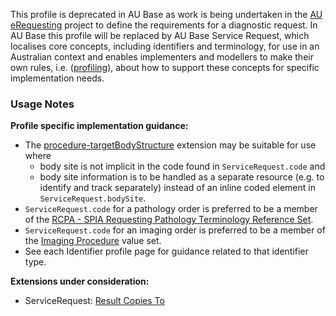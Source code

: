 <p class="stu-note">This profile is deprecated in AU Base as work is being undertaken in the <a href="https://build.fhir.org/ig/hl7au/au-fhir-erequesting">AU eRequesting</a> project to define the requirements for a diagnostic request. In AU Base this profile will be replaced by AU Base Service Request, which localises core concepts, including identifiers and terminology, for use in an Australian context and enables implementers and modellers to make their own rules, i.e. (<a href="http://hl7.org/fhir/profiling.html">profiling</a>), about how to support these concepts for specific implementation needs.</p>

### Usage Notes

**Profile specific implementation guidance:**
- The [procedure-targetBodyStructure](http://hl7.org/fhir/R4/extension-procedure-targetbodystructure.html) extension may be suitable for use where
   - body site is not implicit in the code found in `ServiceRequest.code` and  
   - body site information is to be handled as a separate resource (e.g. to identify and track separately) instead of an inline coded element in `ServiceRequest.bodySite`. 
- `ServiceRequest.code` for a pathology order is preferred to be a member of the [RCPA - SPIA Requesting Pathology Terminology Reference Set](https://www.healthterminologies.gov.au/integration/R4/fhir/ValueSet/spia-requesting-refset-3). 
- `ServiceRequest.code` for an imaging order is preferred to be a member of the [Imaging Procedure](https://healthterminologies.gov.au/fhir/ValueSet/imaging-procedure-1) value set.
- See each Identifier profile page for guidance related to that identifier type.

**Extensions under consideration:**
* ServiceRequest: [Result Copies To](StructureDefinition-result-copies-to.html) 